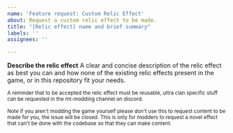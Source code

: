 ```yaml
---
name: 'Feature request: Custom Relic Effect'
about: Request a custom relic effect to be made.
title: "[Relic effect] name and brief summary"
labels: ''
assignees: ''

---
```


**Describe the relic effect**
A clear and concise description of the relic effect as best you can and how none of the existing relic effects present in the game, or in this repository fit your needs. 


<sub>A reminder that to be accepted the relic effect must be reusable, ultra clan specific stuff can be requested in the mt-modding channel on discord.</sub>

<sub>Note if you aren't modding the game yourself please don't use this to request content to be made for you, the issue will be closed. This is only for modders to request a novel effect that can't be done with the codebase so that they can make content.</sub>
